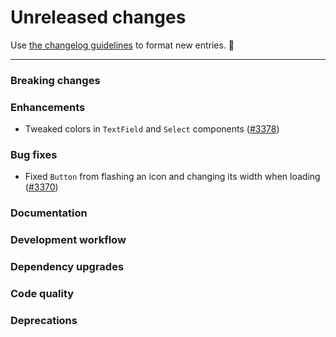 # Unreleased changes

Use [the changelog guidelines](https://git.io/polaris-changelog-guidelines) to format new entries. 💜

---

### Breaking changes

### Enhancements

- Tweaked colors in `TextField` and `Select` components ([#3378](https://github.com/Shopify/polaris-react/pull/3378))

### Bug fixes

- Fixed `Button` from flashing an icon and changing its width when loading ([#3370](https://github.com/Shopify/polaris-react/pull/3370))

### Documentation

### Development workflow

### Dependency upgrades

### Code quality

### Deprecations
